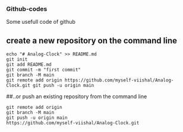 ### Github-codes
Some usefull code of github

## create a new repository on the command line 
```
echo "# Analog-Clock" >> README.md 
git init 
git add README.md 
git commit -m "first commit" 
git branch -M main 
git remote add origin https://github.com/myself-viishal/Analog-Clock.git git push -u origin main

```
##..or push an existing repository from the command line 
```
git remote add origin 
git branch -M main 
git push -u origin main 
https://github.com/myself-viishal/Analog-Clock.git 

```
